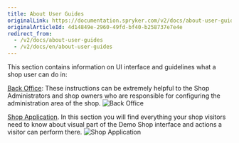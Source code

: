 ```yaml
---
title: About User Guides
originalLink: https://documentation.spryker.com/v2/docs/about-user-guides
originalArticleId: 4d14849e-2960-49fd-bf40-b258737e7e4e
redirect_from:
  - /v2/docs/about-user-guides
  - /v2/docs/en/about-user-guides
---
```


This section contains information on UI interface and guidelines what a shop user can do in:

[Back Office](/docs/scos/user/user-guides/{{page.version}}/back-office-user-guide/general-back-office-overview.html): These instructions can be extremely helpful to the Shop Administrators and shop owners who are responsible for configuring the administration area of the shop.
![Back Office](https://spryker.s3.eu-central-1.amazonaws.com/docs/User+Guides/admin-interface.png)

[Shop Application](/docs/scos/user/user-guides/201903.0/shop-user-guide/about-shop-user-guide.html). In this section you will find everything your shop visitors need to know about visual part of the Demo Shop interface and actions a visitor can perform there.
![Shop Application](https://spryker.s3.eu-central-1.amazonaws.com/docs/User+Guides/shop-application.png)
